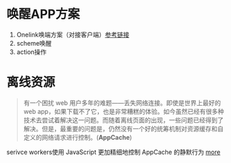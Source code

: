 # 唤醒APP方案
1. Onelink唤端方案（对接客户端）[参考链接](https://dev.appsflyer.com/hc/docs/unified-deep-linking-udl-1)
2. scheme唤醒
3. action操作

# 离线资源
> 有一个困扰 web 用户多年的难题——丢失网络连接。即使是世界上最好的 web app，如果下载不了它，也是非常糟糕的体验。如今虽然已经有很多种技术去尝试着解决这一问题。而随着离线页面的出现，一些问题已经得到了解决。但是，最重要的问题是，仍然没有一个好的统筹机制对资源缓存和自定义的网络请求进行控制。(__AppCache__)

serivce workers使用 JavaScript 更加精细地控制 AppCache 的静默行为 [more](https://developer.mozilla.org/zh-CN/docs/Web/API/Service_Worker_API/Using_Service_Workers)